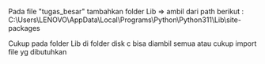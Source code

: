 Pada file "tugas_besar" tambahkan folder Lib => ambil dari path berikut : C:\Users\LENOVO\AppData\Local\Programs\Python\Python311\Lib\site-packages

Cukup pada folder Lib di folder disk c bisa diambil semua atau cukup import file yg dibutuhkan

